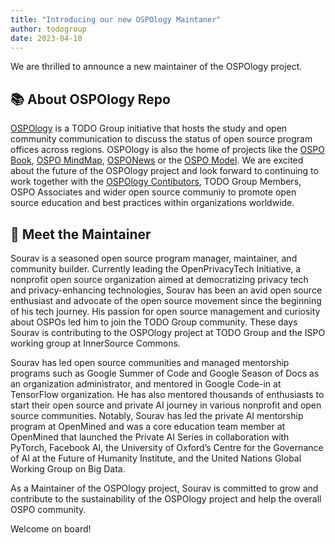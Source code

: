 ```yaml
---
title: "Introducing our new OSPOlogy Maintaner"
author: todogroup
date: 2023-04-10
---
```


We are thrilled to announce a new maintainer of the OSPOlogy project. 

## 📚 About OSPOlogy Repo

[OSPOlogy](https://github.com/todogroup/ospology) is a TODO Group initiative that hosts the study and open community 
communication to discuss the status of open source program offices across regions. OSPOlogy is also the home of projects 
like the [OSPO Book](https://github.com/todogroup/ospology/tree/main/ospo-book), [OSPO MindMap](https://ospomindmap.todogroup.org/), 
[OSPONews](https://github.com/todogroup/ospology/tree/main/newsletter) or the [OSPO Model](https://github.com/todogroup/ospology/tree/main/ospo-model/en). We are excited about the future 
of the OSPOlogy project and look forward to continuing to work together with the [OSPOlogy Contibutors](https://github.com/orgs/todogroup/teams/ospology-contributors), TODO Group Members, 
OSPO Associates and wider open source communiy to promote open source education and best practices within organizations worldwide.

## 👋 Meet the Maintainer

Sourav is a seasoned open source program manager, maintainer, and community builder. Currently leading the OpenPrivacyTech Initiative, 
a nonprofit open source organization aimed at democratizing privacy tech and 
privacy-enhancing technologies, Sourav has been an avid open source enthusiast and advocate of the open source movement since the 
beginning of his tech journey. His passion for open source management and curiosity about OSPOs led him to join the TODO Group 
community. These days Sourav is contributing to the OSPOlogy project at TODO Group and the ISPO working group at InnerSource 
Commons.

Sourav has led open source communities and managed mentorship programs such as Google Summer of Code and Google Season of Docs 
as an organization administrator, and mentored in Google Code-in at TensorFlow organization. He has also mentored thousands of 
enthusiasts to start their open source and private AI journey in various nonprofit and open source communities. Notably, Sourav 
has led the private AI mentorship program at OpenMined and was a core education team member at OpenMined that launched the 
Private AI Series in collaboration with PyTorch, Facebook AI, the University of Oxford’s Centre for the Governance of AI at 
the Future of Humanity Institute, and the United Nations Global Working Group on Big Data.

As a Maintainer of the OSPOlogy project, Sourav is committed to grow and contribute 
to the sustainability of the OSPOlogy project and help the overall OSPO community.

Welcome on board!
